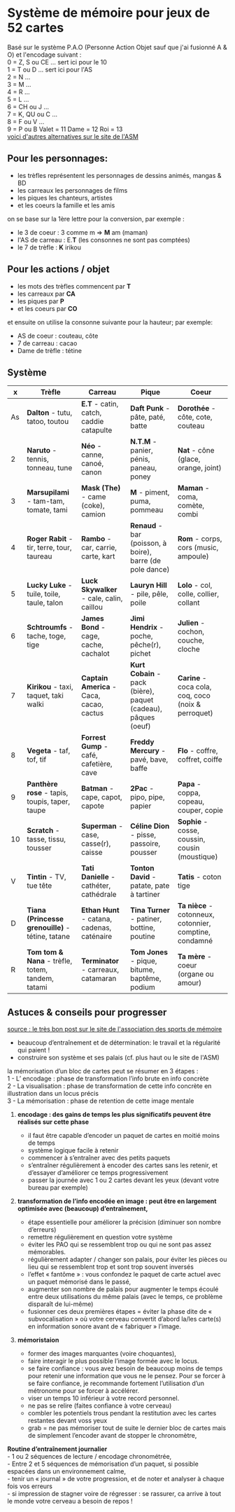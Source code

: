 # Système de mémoire pour jeux de 52 cartes

Basé sur le système P.A.O (Personne Action Objet sauf que j'ai fusionné A & O) et l'encodage suivant :  
0 = Z, S ou CE … sert ici pour le 10   
1 = T ou D … sert ici pour l'AS  
2 = N …   
3 = M …   
4 = R …   
5 = L …   
6 = CH ou J …   
7 = K, QU ou C …   
8 = F ou V …   
9 = P ou B
Valet = 11
Dame = 12
Roi = 13  
[voici d'autres alternatives sur le site de l'ASM](https://asmemoire.fr/systemes-de-memorisation/)

## Pour les personnages:
- les trèfles représentent les personnages de dessins animés, mangas & BD
- les carreaux les personnages de films
- les piques les chanteurs, artistes
- et les coeurs la famille et les amis

on se base sur la 1ère lettre pour la conversion, par exemple :
- le 3 de coeur : 3 comme m => __M__ am (maman)
- l'AS de carreau : E.__T__ (les consonnes ne sont pas comptées)
- le 7 de trèfle : __K__ irikou

## Pour les actions / objet 

- les mots des trèfles commencent par __T__
- les carreaux par __CA__
- les piques par __P__
- et les coeurs par __CO__

et ensuite on utilise la consonne suivante pour la hauteur; par exemple:
- AS de coeur : couteau, côte
- 7 de carreau : cacao
- Dame de trèfle : tétine

## Système

x       | Trèfle        | Carreau           | Pique  | Coeur
--------|-------------|-------------|-------------|-------------|
As | __Dalton__ - tutu, tatoo, toutou | __E.T__ - catin, catch, caddie catapulte | __Daft Punk__ - pâte, paté, batte | __Dorothée__ - côte, cote, couteau |
2 | __Naruto__ - tennis, tonneau, tune | __Néo__ - canne, canoé, canon | __N.T.M__ - panier, pénis, paneau, poney | __Nat__ - cône (glace, orange, joint) |
3 | __Marsupilami__ - tam-tam, tomate, tami | __Mask (The)__ - came (coke), camion | __M__ - piment, puma, pommeau | __Maman__ - coma, comète, combi |
4 | __Roger Rabit__ - tir, terre, tour, taureau | __Rambo__ - car, carrie, carte, kart | __Renaud__ - bar (poisson, à boire), barre (de pole dance) | __Rom__ - corps, cors (music, ampoule) |
5 | __Lucky Luke__ - tuile, toile, taule, talon | __Luck Skywalker__ - cale, calin, caillou | __Lauryn Hill__ - pile, pêle, poile | __Lolo__ - col, colle, collier, collant |
6 | __Schtroumfs__ - tache, toge, tige | __James Bond__ - cage, cache, cachalot | __Jimi Hendrix__ - poche, pêche(r), pichet | __Julien__ - cochon, couche, cloche |
7 | __Kirikou__ - taxi, taquet, taki walki | __Captain America__ - Caca, cacao, cactus | __Kurt Cobain__ - pack (bière), paquet (cadeau), pâques (oeuf) | __Carine__ - coca cola, coq, coco (noix & perroquet) |
8 | __Vegeta__ - taf, tof, tif | __Forrest Gump__ - café, cafetière, cave | __Freddy Mercury__ - pavé, bave, baffe | __Flo__ - coffre, coffret, coiffe |
9 | __Panthère rose__ - tapis, toupis, taper, taupe | __Batman__ - cape, capot, capote | __2Pac__ - pipo, pipe, papier | __Papa__ - coppa, copeau, couper, copie |
10 | __Scratch__ - tasse, tissu, tousser | __Superman__ - case, casse(r), caisse | __Céline Dion__ - pisse, passoire, pousser | __Sophie__ - cosse, coussin, cousin (moustique) |
V | __Tintin__ - TV, tue tête | __Tati Danielle__ - cathéter, cathédrale | __Tonton David__ - patate, pate à tartiner | __Tatis__ - coton tige |
D | __Tiana (Princesse grenouille)__ - tétine, tatane | __Ethan Hunt__ - catana, cadenas, caténaire | __Tina Turner__ - patiner, bottine, poutine | __Ta nièce__ - cotonneux, cotonnier, comptine, condamné |
R | __Tom tom & Nana__ - trèfle, totem, tandem, tatami | __Terminator__ - carreaux, catamaran | __Tom Jones__ - pique, bitume, baptême, podium | __Ta mère__ - coeur (organe ou amour) |


## Astuces & conseils pour progresser

[source : le très bon post sur le site de l'association des sports de mémoire](https://asmemoire.fr/2021/06/28/comment-progresser-aux-speed-cards/)

- beaucoup d’entraînement et de détermination: le travail et la régularité qui paient !
- construire son système et ses palais (cf. plus haut ou le site de l'ASM)

 
la mémorisation d’un bloc de cartes peut se résumer en 3 étapes :   
1 - L’ encodage : phase de transformation l’info brute en info concrète   
2 - La visualisation : phase de transformation de cette info concrète en illustration dans un locus précis   
3 - La mémorisation : phase de retention de  cette image mentale     



1. __encodage : des gains de temps les plus significatifs peuvent être réalisés sur cette phase__
    - il faut être capable d’encoder un paquet de cartes en moitié moins de temps
    - système logique facile à retenir
    - commencer à s’entraîner avec des petits paquets
    - s’entraîner régulièrement à encoder des cartes sans les retenir, et d’essayer d’améliorer ce temps progressivement
    - passer la journée avec 1 ou 2 cartes devant les yeux (devant votre bureau par exemple)

 

2. __transformation de l’info encodée en image : peut être en largement optimisée avec (beaucoup) d’entraînement,__
    - étape essentielle pour améliorer la précision (diminuer son nombre d’erreurs)
    - remettre régulièrement en question votre système
    - éviter les PAO qui se ressemblent trop ou qui ne sont pas assez mémorables.
    - régulièrement adapter / changer son palais, pour éviter les pièces ou lieu qui se ressemblent trop et sont trop souvent inversés
    - l’effet « fantôme » : vous confondez le paquet de carte actuel avec un paquet mémorisé dans le passé,
    - augmenter son nombre de palais pour augmenter le temps écoulé entre deux utilisations du même palais (avec le temps, ce problème disparaît de lui-même)
    - fusionner ces deux premières étapes = éviter la phase dite de « subvocalisation » où votre cerveau convertit d’abord la/les carte(s) en information sonore avant de « fabriquer » l’image.

 

3. __mémoristaion__
    - former des images marquantes (voire choquantes),
    - faire interagir le plus possible l’image formée avec le locus.
    - se faire confiance : vous avez besoin de beaucoup moins de temps pour retenir une information que vous ne le pensez. Pour se forcer à se faire confiance, je recommande fortement l’utilisation d’un métronome pour se forcer à accélérer.
    - viser un temps 10 inférieur à votre record personnel.
    - ne pas se relire (faites confiance à votre cerveau)
    - combler les potentiels trous pendant la restitution avec les cartes restantes devant voss yeux
    - grab = ne pas mémoriser tout de suite le dernier bloc de cartes mais de simplement l’encoder avant de stopper le chronomètre, 

 
__Routine d’entraînement journalier__   
    - 1 ou 2 séquences de lecture / encodage chronométrée,   
    - Entre 2 et 5 séquences de mémorisation d’un paquet, si possible espacées dans un environnement calme,   
    - tenir un « journal » de votre progression, et de noter et analyser à chaque fois vos erreurs   
    - si impression de stagner voire de régresser : se rassurer, ca arrive à tout le monde votre cerveau a besoin de repos !   

 

 